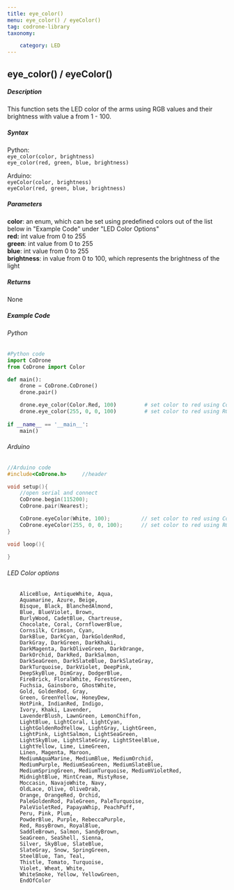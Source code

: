 ```yaml
---
title: eye_color()
menu: eye_color() / eyeColor()
tag: codrone-library
taxonomy:

	category: LED
---
```


## eye_color() / eyeColor()

##### Description

This function sets the LED color of the arms using RGB values and their brightness with value a from 1 - 100.

##### Syntax
Python:<br />
```eye_color(color, brightness)```<br />
```eye_color(red, green, blue, brightness)```<br />

Arduino:<br />
```eyeColor(color, brightness)```<br />
```eyeColor(red, green, blue, brightness)```<br />

##### Parameters
**color**: an enum, which can be set using predefined colors out of the list below in "Example Code" under "LED Color Options" <br />
**red:** int value from 0 to 255<br/>
**green**: int value from 0 to 255<br/>
**blue**: int value from 0 to 255<br/>
**brightness**: in value from 0 to 100, which represents the brightness of the light<br />

##### Returns

None

##### Example Code
###### Python
```python
#Python code
import CoDrone
from CoDrone import Color

def main():
    drone = CoDrone.CoDrone()
    drone.pair()

    drone.eye_color(Color.Red, 100)         # set color to red using Color
    drone.eye_color(255, 0, 0, 100)         # set color to red using RGB
    
if __name__ == '__main__':
    main()

```
###### Arduino
```c
//Arduino code
#include<CoDrone.h>		//header

void setup(){
	//open serial and connect
	CoDrone.begin(115200);
	CoDrone.pair(Nearest);

    CoDrone.eyeColor(White, 100);          // set color to red using Color 
    CoDrone.eyeColor(255, 0, 0, 100);      // set color to red using RGB
}

void loop(){
	
}

```
###### LED Color options
```
	AliceBlue, AntiqueWhite, Aqua,
    Aquamarine, Azure, Beige,
    Bisque, Black, BlanchedAlmond,
    Blue, BlueViolet, Brown,
    BurlyWood, CadetBlue, Chartreuse,
    Chocolate, Coral, CornflowerBlue,
    Cornsilk, Crimson, Cyan,
    DarkBlue, DarkCyan, DarkGoldenRod,
    DarkGray, DarkGreen, DarkKhaki,
    DarkMagenta, DarkOliveGreen, DarkOrange,
    DarkOrchid, DarkRed, DarkSalmon,
    DarkSeaGreen, DarkSlateBlue, DarkSlateGray,
    DarkTurquoise, DarkViolet, DeepPink,
    DeepSkyBlue, DimGray, DodgerBlue,
    FireBrick, FloralWhite, ForestGreen,
    Fuchsia, Gainsboro, GhostWhite,
    Gold, GoldenRod, Gray,
    Green, GreenYellow, HoneyDew,
    HotPink, IndianRed, Indigo,
    Ivory, Khaki, Lavender,
    LavenderBlush, LawnGreen, LemonChiffon,
    LightBlue, LightCoral, LightCyan,
    LightGoldenRodYellow, LightGray, LightGreen,
    LightPink, LightSalmon, LightSeaGreen,
    LightSkyBlue, LightSlateGray, LightSteelBlue,
    LightYellow, Lime, LimeGreen,
    Linen, Magenta, Maroon,
    MediumAquaMarine, MediumBlue, MediumOrchid,
    MediumPurple, MediumSeaGreen, MediumSlateBlue,
    MediumSpringGreen, MediumTurquoise, MediumVioletRed,
    MidnightBlue, MintCream, MistyRose,
    Moccasin, NavajoWhite, Navy,
    OldLace, Olive, OliveDrab,
    Orange, OrangeRed, Orchid,
    PaleGoldenRod, PaleGreen, PaleTurquoise,
    PaleVioletRed, PapayaWhip, PeachPuff,
    Peru, Pink, Plum,
    PowderBlue, Purple, RebeccaPurple,
    Red, RosyBrown, RoyalBlue,
    SaddleBrown, Salmon, SandyBrown,
    SeaGreen, SeaShell, Sienna,
    Silver, SkyBlue, SlateBlue,
    SlateGray, Snow, SpringGreen,
    SteelBlue, Tan, Teal,
    Thistle, Tomato, Turquoise,
    Violet, Wheat, White,
    WhiteSmoke, Yellow, YellowGreen,
    EndOfColor
```